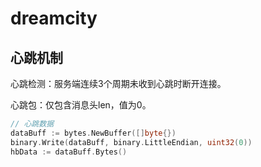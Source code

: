 # dreamcity

## 心跳机制

心跳检测：服务端连续3个周期未收到心跳时断开连接。

心跳包：仅包含消息头len，值为0。

```go
// 心跳数据
dataBuff := bytes.NewBuffer([]byte{})
binary.Write(dataBuff, binary.LittleEndian, uint32(0))
hbData := dataBuff.Bytes()
```

